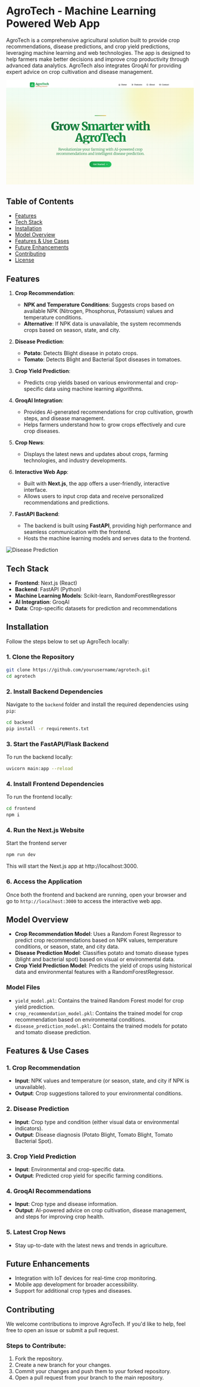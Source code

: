 # AgroTech - Machine Learning Powered Web App

AgroTech is a comprehensive agricultural solution built to provide crop recommendations, disease predictions, and crop yield predictions, leveraging machine learning and web technologies. The app is designed to help farmers make better decisions and improve crop productivity through advanced data analytics. AgroTech also integrates GroqAI for providing expert advice on crop cultivation and disease management.



![Crop Recommendation](./images/img1.png)

## Table of Contents
- [Features](#features)
- [Tech Stack](#tech-stack)
- [Installation](#installation)
- [Model Overview](#model-overview)
- [Features & Use Cases](#features--use-cases)
- [Future Enhancements](#future-enhancements)
- [Contributing](#contributing)
- [License](#license)

## Features

1. **Crop Recommendation**:
   - **NPK and Temperature Conditions**: Suggests crops based on available NPK (Nitrogen, Phosphorus, Potassium) values and temperature conditions.
   - **Alternative**: If NPK data is unavailable, the system recommends crops based on season, state, and city.
   
2. **Disease Prediction**:
   - **Potato**: Detects Blight disease in potato crops.
   - **Tomato**: Detects Blight and Bacterial Spot diseases in tomatoes.
   
3. **Crop Yield Prediction**:
   - Predicts crop yields based on various environmental and crop-specific data using machine learning algorithms.

4. **GroqAI Integration**:
   - Provides AI-generated recommendations for crop cultivation, growth steps, and disease management.
   - Helps farmers understand how to grow crops effectively and cure crop diseases.

5. **Crop News**:
   - Displays the latest news and updates about crops, farming technologies, and industry developments.

6. **Interactive Web App**:
   - Built with **Next.js**, the app offers a user-friendly, interactive interface.
   - Allows users to input crop data and receive personalized recommendations and predictions.

7. **FastAPI Backend**:
   - The backend is built using **FastAPI**, providing high performance and seamless communication with the frontend.
   - Hosts the machine learning models and serves data to the frontend.



![Disease Prediction](./images/img2.jpg)

## Tech Stack

- **Frontend**: Next.js (React)
- **Backend**: FastAPI (Python)
- **Machine Learning Models**: Scikit-learn, RandomForestRegressor
- **AI Integration**: GroqAI
- **Data**: Crop-specific datasets for prediction and recommendations

## Installation

Follow the steps below to set up AgroTech locally:

### 1. Clone the Repository

```bash
git clone https://github.com/yourusername/agrotech.git
cd agrotech
```
### 2. Install Backend Dependencies
Navigate to the `backend` folder and install the required dependencies using `pip`:

```bash
cd backend
pip install -r requirements.txt
```
### 3. Start the FastAPI/Flask Backend
To run the backend locally:

```bash
uvicorn main:app --reload
```
### 4. Install Frontend Dependencies
To run the frontend locally:

```bash
cd frontend
npm i
```
### 4. Run the Next.js Website
Start the frontend server

```bash
npm run dev
```
This will start the Next.js app at http://localhost:3000.

### 6. Access the Application

Once both the frontend and backend are running, open your browser and go to `http://localhost:3000` to access the interactive web app.

## Model Overview

- **Crop Recommendation Model**: Uses a Random Forest Regressor to predict crop recommendations based on NPK values, temperature conditions, or season, state, and city data.
- **Disease Prediction Model**: Classifies potato and tomato disease types (blight and bacterial spot) based on visual or environmental data.
- **Crop Yield Prediction Model**: Predicts the yield of crops using historical data and environmental features with a RandomForestRegressor.

### Model Files

- `yield_model.pkl`: Contains the trained Random Forest model for crop yield prediction.
- `crop_recommendation_model.pkl`: Contains the trained model for crop recommendation based on environmental conditions.
- `disease_prediction_model.pkl`: Contains the trained models for potato and tomato disease prediction.

## Features & Use Cases

### 1. Crop Recommendation

- **Input**: NPK values and temperature (or season, state, and city if NPK is unavailable).
- **Output**: Crop suggestions tailored to your environmental conditions.

### 2. Disease Prediction

- **Input**: Crop type and condition (either visual data or environmental indicators).
- **Output**: Disease diagnosis (Potato Blight, Tomato Blight, Tomato Bacterial Spot).

### 3. Crop Yield Prediction

- **Input**: Environmental and crop-specific data.
- **Output**: Predicted crop yield for specific farming conditions.

### 4. GroqAI Recommendations

- **Input**: Crop type and disease information.
- **Output**: AI-powered advice on crop cultivation, disease management, and steps for improving crop health.

### 5. Latest Crop News

- Stay up-to-date with the latest news and trends in agriculture.

## Future Enhancements

- Integration with IoT devices for real-time crop monitoring.
- Mobile app development for broader accessibility.
- Support for additional crop types and diseases.

## Contributing

We welcome contributions to improve AgroTech. If you'd like to help, feel free to open an issue or submit a pull request.

### Steps to Contribute:

1. Fork the repository.
2. Create a new branch for your changes.
3. Commit your changes and push them to your forked repository.
4. Open a pull request from your branch to the main repository.


